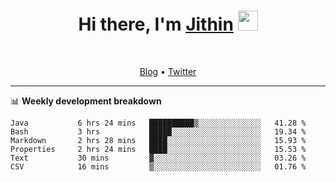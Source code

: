 <h1 align="center">Hi there, I'm <a href="https://jithset.github.io/" target="_blank">Jithin</a> <img
src="https://github.com/blackcater/blackcater/raw/main/images/Hi.gif" height="32" /></h1>

<br />

<p align="center">
  <a href="https://jithset.github.io">Blog</a> •
  <a href="https://twitter.com/jithset">Twitter</a>
</p>

---

📊 **Weekly development breakdown**

<!--START_SECTION:waka-->

```text
Java           6 hrs 24 mins   ██████████▒░░░░░░░░░░░░░░   41.28 %
Bash           3 hrs           █████░░░░░░░░░░░░░░░░░░░░   19.34 %
Markdown       2 hrs 28 mins   ████░░░░░░░░░░░░░░░░░░░░░   15.93 %
Properties     2 hrs 24 mins   ████░░░░░░░░░░░░░░░░░░░░░   15.53 %
Text           30 mins         ▓░░░░░░░░░░░░░░░░░░░░░░░░   03.26 %
CSV            16 mins         ▒░░░░░░░░░░░░░░░░░░░░░░░░   01.76 %
```

<!--END_SECTION:waka-->

